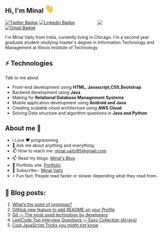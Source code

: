 <h2> Hi, I'm Minal <img src="https://raw.githubusercontent.com/ABSphreak/ABSphreak/master/gifs/Hi.gif" width="30px"> </h2>

<img align='right' src='https://user-images.githubusercontent.com/5713670/87202985-820dcb80-c2b6-11ea-9f56-7ec461c497c3.gif' width='200"'>

[![Twitter Badge](https://img.shields.io/badge/-@VaityMinal-1ca0f1?style=flat-square&labelColor=1ca0f1&logo=twitter&logoColor=white&link=https://twitter.com/VaityMinal)](https://twitter.com/VaityMinal) 
[![Linkedin Badge](https://img.shields.io/badge/-minalvaity-blue?style=flat-square&logo=Linkedin&logoColor=white&link=https://www.linkedin.com/in/minalvaity/)](https://www.linkedin.com/in/minalvaity/) 
[![Gmail Badge](https://img.shields.io/badge/-minal.vaity95@gmail.com-c14438?style=flat-square&logo=Gmail&logoColor=white&link=mailto:minal.vaity95@gmail.com)](mailto:minal.vaity95@gmail.com)

I'm Minal Vaity from India, currently living in Chicago. I'm a second year graduate student studying master's degree in Information Technology and Management at Illinois Institute of Technology.

## ⚡ Technologies
Talk to me about
- Front-end development using **HTML, Javascript,CSS,Bootstrap**
- Backend development using **Java**
- Making for **Relational Database Management Systems**
- Mobile application development using **Android and Java**
- Creating scalable cloud architecture using **AWS Cloud**
- Solving Data structure and algorithm questions in **Java and Python**

## About me 🤔
- I Love ❤️ programming
- 💬 Ask me about anything and everything.
- 📫 How to reach me: minal.vaity95@gmail.com
- 📫 Read my blogs: [Minal's Blog](https://minal-vaity95.medium.com/)
- 🎯 Portfolio site: [Portfolio](https://minu27.github.io)
- 🔔 Subscribe:- [Minal Vaity](https://www.youtube.com/channel/UCFGrLAQ8xazQ80tibrCE6kg)
- ⚡ Fun fact: People read faster or slower depending what they read from.

## 📝 Blog posts:

1. [What’s the point of promises?](https://minal-vaity95.medium.com/whats-the-point-of-promises-a4184e169e01)
2. [GitHub new feature to add README on your Profile](https://minal-vaity95.medium.com/github-new-feature-to-add-readme-on-your-profile-567b0c532ebb)
3. [Git — The most used technology by developers](https://minal-vaity95.medium.com/git-the-most-used-technology-by-developers-b30d7497bf24)
4. [LeetCode Top Interview Questions — Easy Collection (Arrays)](https://minal-vaity95.medium.com/leetcode-top-interview-questions-easy-collection-arrays-9593b00e61c3)
5. [Cool JavaScript Tricks you might not know](https://minal-vaity95.medium.com/cool-javascript-tricks-you-might-not-know-7361c2992d7d) 




